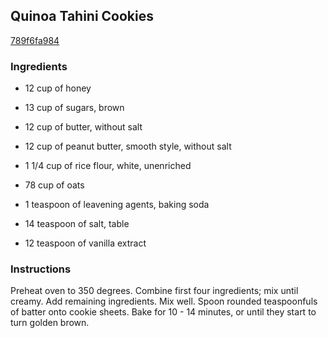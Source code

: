 ## Quinoa Tahini Cookies

[789f6fa984](http://www.food.com/recipe/quinoa-tahini-cookies-159837)

### Ingredients

 - 12 cup of honey

 - 13 cup of sugars, brown

 - 12 cup of butter, without salt

 - 12 cup of peanut butter, smooth style, without salt

 - 1 1/4 cup of rice flour, white, unenriched

 - 78 cup of oats

 - 1 teaspoon of leavening agents, baking soda

 - 14 teaspoon of salt, table

 - 12 teaspoon of vanilla extract

### Instructions

Preheat oven to 350 degrees. Combine first four ingredients; mix until creamy. Add remaining ingredients. Mix well. Spoon rounded teaspoonfuls of batter onto cookie sheets. Bake for 10 - 14 minutes, or until they start to turn golden brown.